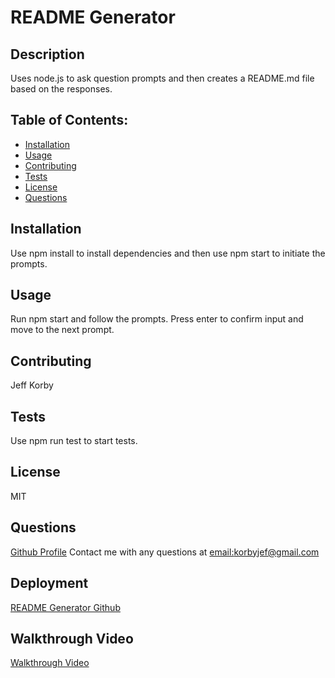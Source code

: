 # README Generator

  ## Description 
  Uses node.js to ask question prompts and then creates a README.md file based on the responses.

  ## Table of Contents:
  * [Installation](#Installation)
  * [Usage](#Usage)
  * [Contributing](#Contributing)
  * [Tests](#Tests)
  * [License](#License)
  * [Questions](#Questions)
  
  ## Installation
  Use npm install to install dependencies and then use npm start to initiate the prompts.

  ## Usage
  Run npm start and follow the prompts. Press enter to confirm input and move to the next prompt.

  ## Contributing
  Jeff Korby

  ## Tests
  Use npm run test to start tests.

  ## License
  MIT

  ## Questions
  [Github Profile](jeffkorby)
  Contact me with any questions at [email:korbyjef@gmail.com](mailto:korbyjef@gmail.com)

  ## Deployment
  [README Generator Github](https://github.com/jeffkorby/README-Generator)
  
  ## Walkthrough Video
  [Walkthrough Video](https://watch.screencastify.com/v/SVPSoTarESU4yN1hp1de)
